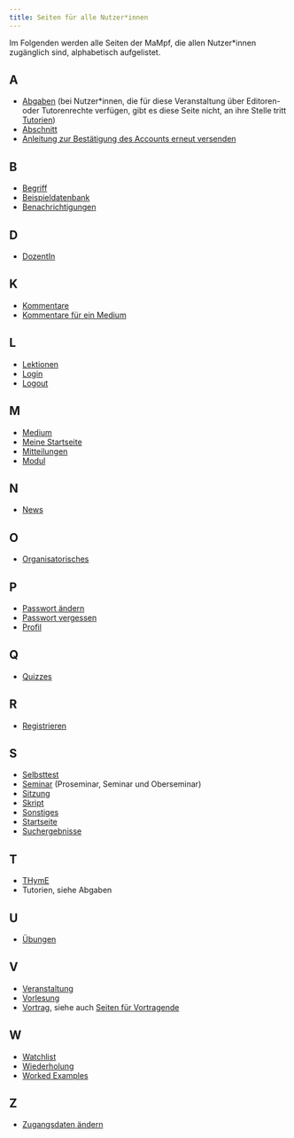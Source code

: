 ```yaml
---
title: Seiten für alle Nutzer*innen
---
```


Im Folgenden werden alle Seiten der MaMpf, die allen Nutzer\*innen zugänglich sind, alphabetisch aufgelistet.

## A
* [Abgaben](submissions.md) (bei Nutzer*innen, die für diese Veranstaltung über Editoren- oder Tutorenrechte verfügen, gibt es diese Seite nicht, an ihre Stelle tritt [Tutorien](tut-ed-ad-tutorials))
* [Abschnitt](section.md)
* [Anleitung zur Bestätigung des Accounts erneut versenden](activate-account.md)

## B
* [Begriff](tag.md)
* [Beispieldatenbank](erdbeere.md)
* [Benachrichtigungen](notifications.md)

## D
* [DozentIn](lecturer.md)

## K
* [Kommentare](comments.md)
* [Kommentare für ein Medium](comments-medium.md)

## L
* [Lektionen](lessons.md)
* [Login](login.md)
* [Logout](logout.md)

## M
* [Medium](medium.md)
* [Meine Startseite](my-home-page.md)
* [Mitteilungen](announcements.md)
* [Modul](module.md)

## N
* [News](news.md)

## O
* [Organisatorisches](general-information.md)

## P
* [Passwort ändern](change-password.md)
* [Passwort vergessen](password-forgotten.md)
* [Profil](profile.md)

## Q
* [Quizzes](quizzes.md)

## R
* [Registrieren](registration.md)

## S
* [Selbsttest](self-assessment.md)
* [Seminar](seminar) (Proseminar, Seminar und Oberseminar)
* [Sitzung](session.md)
* [Skript](manuscript.md)
* [Sonstiges](miscellaneous.md)
* [Startseite](home-page.md)
* [Suchergebnisse](search-results.md)

## T
* [THymE](thyme.md)
* Tutorien, siehe Abgaben

## U
* [Übungen](exercises.md)

## V
* [Veranstaltung](event-series.md)
* [Vorlesung](lecture)
* [Vortrag](talk), siehe auch [Seiten für Vortragende](all-pages-talk)

## W
* [Watchlist](watchlist)
* [Wiederholung](repetition.md)
* [Worked Examples](worked-examples.md)

## Z
* [Zugangsdaten ändern](change-login-data.md)
